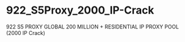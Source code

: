 # 922_S5Proxy_2000_IP-Crack
922 S5 PROXY GLOBAL 200 MILLION + RESIDENTIAL IP PROXY POOL (2000 IP Crack)
